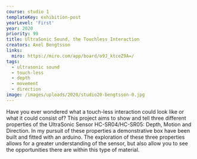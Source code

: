 ```yaml
---
course: studio 1
templateKey: exhibition-post
yearLevel: 'First'
year: 2020
priority: 99
title: UltraSonic Sound, the Touchless Interaction
creators: Axel Bengtsson
links:
  miro: https://miro.com/app/board/o9J_ktceZ9A=/
tags:
  - ultrasonic sound
  - touch-less
  - depth
  - movement
  - direction
image: /images/uploads/2020/studio20-bengtsson-0.jpg
---
```


Have you ever wondered what a touch-less interaction could look like or what it could consist of? This project aims to show and tell three different properties of the UltraSonic Sensor HC-SR04/HC-SR05: Depth, Motion and Direction. In my pursuit of these properties a demonstrative box have been built and fitted with an arduino. The exploration of these three properties allows for a greater understanding of the sensor, but also allow you to see the opportunities there are within this type of material. 
